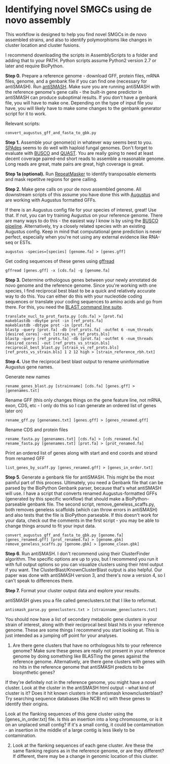 # Identifying novel SMGCs using de novo assembly

This workflow is designed to help you find novel SMGCs in de novo assembled strains, and also to identify polymorphisms like changes in cluster location and cluster fusions.

I recommend downloading the scripts in AssemblyScripts to a folder and adding that to your PATH. Python scripts assume Python2 version 2.7 or later and require BioPython.

**Step 0.** Prepare a reference genome - download GFF, protein files, mRNA files, genome, and a genbank file if you can find one (necessary for antiSMASH). Run [antiSMASH](https://antismash.secondarymetabolites.org/#!/download). Make sure you are running antiSMASH with the reference genome's gene calls - the built-in gene predictor in antiSMASH can produce suboptimal results. If you don't have a genbank file, you will have to make one. Depending on the type of input file you have, you will likely have to make some changes to the genbank generator script for it to work.

Relevant scripts:
```
convert_augustus_gff_and_fasta_to_gbk.py
```

**Step 1.** Assemble your genome(s) in whatever way seems best to you. [SPAdes](http://cab.spbu.ru/software/spades/) seems to do well with haploid fungal genomes. Don't forget to evaluate with [BUSCO](https://busco.ezlab.org/) and [QUAST](http://bioinf.spbau.ru/quast). You are really going to need at least decent coverage paired-end short reads to assemble a reasonable genome. Long reads are great, mate pairs are great, high coverage is great.

**Step 1a (optional).** Run [RepeatMasker](http://www.repeatmasker.org/) to identify transposable elements and mask repetitve regions for gene calling.

**Step 2.** Make gene calls on your de novo assembled genome. All downstream scripts of this assume you have done this with [Augustus](http://bioinf.uni-greifswald.de/augustus/) and are working with Augustus formatted GFFs.

If there is an Augustus config file for your species of interest, great! Use that. If not, you can try training Augustus on your reference genome. There are many ways to do this - the easiest way I know is by using the [BUSCO pipeline](https://busco.ezlab.org/). Alternatively, try a closely related species with an existing Augustus config. Keep in mind that computational gene prediction is never perfect, especially when you're not using any external evidence like RNA-seq or ESTs.
```
augustus -species=[species] [genome.fa] > [genes.gff]
```
Get coding sequences of these genes using [gffread](https://github.com/gpertea/gffread)
```
gffread [genes.gff] -x [cds.fa] -g [genome.fa]
```

**Step 3.** Determine orthologous genes between your newly annotated de novo genome and the reference genome. Since you're working with one species, I find reciprocal best blast to be a quick and relatively accurate way to do this. You can either do this with your nucleotide coding sequences or translate your coding sequences to amino acids and go from there. For this, you need the [BLAST command line suite](ftp://ftp.ncbi.nlm.nih.gov/blast/executables/blast+/LATEST/).

```
translate_nucl_to_prot_fasta.py [cds.fa] > [prot.fa]
makeblastdb -dbytpe prot -in [ref_prots.fa]
makeblastdb -dbtype prot -in [prot.fa]
blastp -query [prot.fa] -db [ref_prots.fa] -outfmt 6 -num_threads [desired_cores] -out [strain_vs_ref_prots.bls]
blastp -query [ref_prots.fa] -db [prot.fa] -outfmt 6 -num_threads [desired_cores] -out [ref_prots_vs_strain.bls]
reciprocal_best_blast.py [strain_vs_ref_prots.bls] [ref_prots_vs_strain.bls] 1 2 12 high > [strain_reference_rbh.txt]
```

**Step 4.** Use the reciprocal best blast output to rename uninformative Augustus gene names.

Generate new names
```
rename_genes_blast.py [strainname] [cds.fa] [genes.gff] > [genenames.txt]
```

Rename GFF (this only changes things on the gene feature line, not mRNA, exon, CDS, etc - I only do this so I can generate an ordered list of genes later on)
```
rename_gff.py [genenames.txt] [genes.gff] > [genes_renamed.gff]
```

Rename CDS and protein files
```
rename_fasta.py [genenames.txt] [cds.fa] > [cds_renamed.fa]
rename_fasta.py [genenames.txt] [prot.fa] > [prot_renamed.fa]
```

Print an ordered list of genes along with start and end coords and strand from renamed GFF
```
list_genes_by_scaff.py [genes_renamed.gff] > [genes_in_order.txt]
```

**Step 5**. Generate a genbank file for antiSMASH. This might be the most painful part of this process. Ultimately, you need a Genbank file that can be parsed by the BioPython Genbank parser, because that's what antiSMASH will use. I have a script that converts renamed Augustus-formatted GFFs (generated by this specific workflow) that should make a BioPython-parseable genbank file. The second script, remove_geneless_scaffs.py, both removes geneless scaffolds (which can throw errors in antiSMASH) and also tests that the file is BioPython parseable. If this doesn't work for your data, check out the comments in the first script - you may be able to change things around to fit your input data.

```
convert_augustus_gff_and_fasta_to_gbk.py [genome.fa] [genes_renamed.gff] [prot_renamed.fa] > [genome.gbk]
remove_geneless_scaffs.py [genome.gbk] > [genome_clean.gbk]
```

**Step 6**. Run antiSMASH. I don't recommend using their ClusterFinder algorithm. The specific options are up to you, but I recommend you run it with full output options so you can visualize clusters using their html output if you want. The ClusterBlast/KnownClusterBlast output is also helpful. Our paper was done with antiSMASH version 3, and there's now a version 4, so I can't speak to differences there.

**Step 7.** Format your cluster output data and explore your results.


 antiSMASH gives you a file called geneclusters.txt that I like to reformat.
 
 ```
 antismash_parse.py geneclusters.txt > [strainname_geneclusters.txt]
 ```
 
 You should now have a list of secondary metabolic gene clusters in your strain of interest, along with their reciprocal best blast hits in your reference genome. These are some things I recommend you start looking at. This is just intended as a jumping off point for your analyses.
 
1. Are there gene clusters that have no orthologous hits to your reference genome? Make sure these genes are really not present in your reference genome by doing something like BLASTing the genes against the reference genome. Alternatively, are there gene clusters with genes with no hits in the reference genome that antiSMASH predicts to be biosynthetic genes?

If they're definitely not in the reference genome, you might have a novel cluster. Look at the cluster in the antiSMASH html output - what kind of cluster is it? Does it hit known clusters in the antismash knownclusterblast? Try searching sequence databases (like NCBI nr) with these genes to identify their origins.

Look at the flanking sequences of this gene cluster using the [genes_in_order.txt] file. Is this an insertion into a long chromosome, or is it on an unplaced small contig? If it's a small contig, it could be contamination - an insertion in the middle of a large contig is less likely to be contamination.

2. Look at the flanking sequences of each gene cluster. Are these the same flanking regions as in the reference genome, or are they different? If different, there may be a change in genomic location of this cluster.
